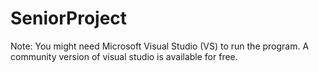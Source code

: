 # SeniorProject

Note: You might need Microsoft Visual Studio (VS) to run the program. 
A community version of visual studio is available for free.  